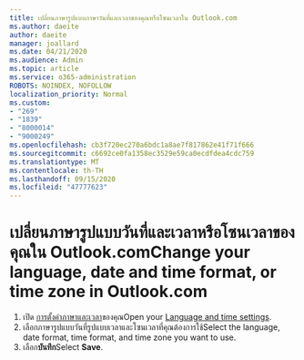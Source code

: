 ```yaml
---
title: เปลี่ยนภาษารูปแบบภาษาวันที่และเวลาของคุณหรือโซนเวลาใน Outlook.com
ms.author: daeite
author: daeite
manager: joallard
ms.date: 04/21/2020
ms.audience: Admin
ms.topic: article
ms.service: o365-administration
ROBOTS: NOINDEX, NOFOLLOW
localization_priority: Normal
ms.custom:
- "269"
- "1839"
- "8000014"
- "9000249"
ms.openlocfilehash: cb3f720ec270a6bdc1a8ae7f817862e41f71f666
ms.sourcegitcommit: c6692ce0fa1358ec3529e59ca0ecdfdea4cdc759
ms.translationtype: MT
ms.contentlocale: th-TH
ms.lasthandoff: 09/15/2020
ms.locfileid: "47777623"
---
```

# <a name="change-your-language-date-and-time-format-or-time-zone-in-outlookcom"></a><span data-ttu-id="25ee9-102">เปลี่ยนภาษารูปแบบวันที่และเวลาหรือโซนเวลาของคุณใน Outlook.com</span><span class="sxs-lookup"><span data-stu-id="25ee9-102">Change your language, date and time format, or time zone in Outlook.com</span></span>

1. <span data-ttu-id="25ee9-103">เปิด [การตั้งค่าภาษาและเวลา](https://go.microsoft.com/fwlink/?linkid=2085505)ของคุณ</span><span class="sxs-lookup"><span data-stu-id="25ee9-103">Open your [Language and time settings](https://go.microsoft.com/fwlink/?linkid=2085505).</span></span>
1. <span data-ttu-id="25ee9-104">เลือกภาษารูปแบบวันที่รูปแบบเวลาและโซนเวลาที่คุณต้องการใช้</span><span class="sxs-lookup"><span data-stu-id="25ee9-104">Select the language, date format, time format, and time zone you want to use.</span></span>
1. <span data-ttu-id="25ee9-105">เลือก**บันทึก**</span><span class="sxs-lookup"><span data-stu-id="25ee9-105">Select **Save**.</span></span>